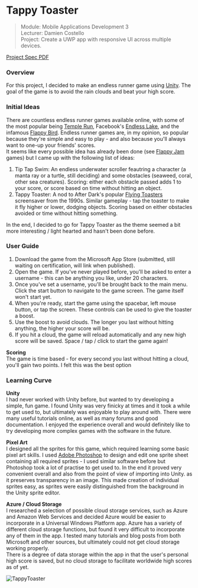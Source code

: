 # Tappy Toaster
> Module: Mobile Applications Development 3  
> Lecturer: Damien Costello  
> Project: Create a UWP app with responsive UI across multiple devices.

[Project Spec PDF](https://learnonline.gmit.ie/pluginfile.php/187530/mod_resource/content/0/Mobile%20Applications%20Development%202%20-%20Project.pdf)  

### Overview
For this project, I decided to make an endless runner game using [Unity](https://unity3d.com/). The goal of the game is to avoid the rain clouds and beat your high score.

### Initial Ideas
There are countless endless runner games available online, with some of the most popular being [Temple Run](https://www.microsoft.com/en-us/store/p/temple-run/9wzdncrfj3w3?SilentAuth=1&wa=wsignin1.0), Facebook's [Endless Lake](https://play.google.com/store/apps/details?id=com.spilgames.EndlessLake&hl=en), and the infamous [Flappy Bird](http://flappybird.io/). Endless runner games are, in my opinion, so popular because they're simple and easy to play - and also because you'll always want to one-up your friends' scores.  
It seems like every possible idea has already been done (see [Flappy Jam](https://itch.io/jam/flappyjam) games) but I came up with the following list of ideas:  
1. Tip Tap Swim: An endless underwater scroller feautring a character (a manta ray or a turtle, still deciding) and some obstacles (seaweed, coral, other sea creatures). Scoring: either each obstacle passed adds 1 to your score, or score based on time without hitting an object.
2. Tappy Toaster: A nod to After Dark's popular [Flying Toasters](https://en.wikipedia.org/wiki/After_Dark_(software)#Flying_Toasters) screensaver from the 1990s. Similar gameplay - tap the toaster to make it fly higher or lower, dodging objects. Scoring based on either obstacles avoided or time without hitting something.  

In the end, I decided to go for Tappy Toaster as the theme seemed a bit more interesting / light hearted and hasn't been done before.

### User Guide
1. Download the game from the Microsoft App Store (submitted, still waiting on certification, will link when published).  
2. Open the game. If you've never played before, you'll be asked to enter a username - this can be anything you like, under 20 characters.  
3. Once you've set a username, you'll be brought back to the main menu. Click the start button to navigate to the game screen. The game itself won't start yet.  
4. When you're ready, start the game using the spacebar, left mouse button, or tap the screen. These controls can be used to give the toaster a boost.  
5. Use the boost to avoid clouds. The longer you last without hitting anything, the higher your score will be.   
4. If you hit a cloud, the game will reload automatically and any new high score will be saved. Space / tap / click to start the game again!  

**Scoring**  
The game is time based - for every second you last without hitting a cloud, you'll gain two points. I felt this was the best option

### Learning Curve  
**Unity**  
I had never worked with Unity before, but wanted to try developing a simple, fun game. I found Unity was very finicky at times and it took a while to get used to, but ultimately was enjoyable to play around with. There were many useful tutorials online, as well as many forums and good documentation. I enjoyed the experience overall and would definitely like to try developing more complex games with the software in the future.     

**Pixel Art**  
I designed all the sprites for this game, which required learning some basic pixel art skills. I used [Adobe Photoshop](http://www.adobe.com/ie/products/photoshop.html) to design and edit one sprite sheet containing all required sprites - I used similar software before but Photoshop took a lot of practise to get used to. In the end it proved very convenient overall and also from the point of view of importing into Unity. as it preserves transparency in an image. This made creation of individual sprites easy, as sprites were easily distinguished from the background in the Unity sprite editor.  

**Azure / Cloud Storage**  
I researched a selection of possible cloud storage services, such as Azure and Amazon Web Services and decided Azure would be easier to incorporate in a Universal Windows Platform app. Azure has a variety of different cloud storage functions, but found it very difficult to incorporate any of them in the app. I tested many tutorials and blog posts from both Microsoft and other sources, but ultimately could not get cloud storage working properly.  
There is a degree of data storage within the app in that the user's personal high score is saved, but no cloud storage to facilitate worldwide high scores as of yet.

![TappyToaster](https://user-images.githubusercontent.com/14957616/33949934-e650ddea-e022-11e7-910f-3bf2ecf1da46.png)